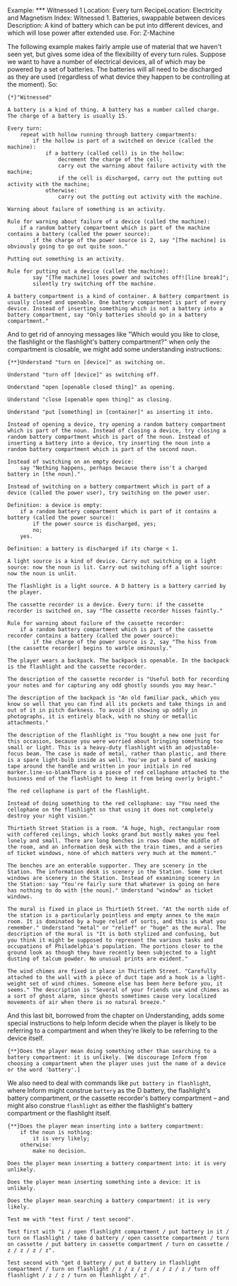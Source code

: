 Example: *** Witnessed 1
Location: Every turn
RecipeLocation: Electricity and Magnetism
Index: Witnessed 1. Batteries, swappable between devices
Description: A kind of battery which can be put into different devices, and which will lose power after extended use.
For: Z-Machine

  
The following example makes fairly ample use of material that we haven't seen yet, but gives some idea of the flexibility of every turn rules. Suppose we want to have a number of electrical devices, all of which may be powered by a set of batteries. The batteries will all need to be discharged as they are used (regardless of what device they happen to be controlling at the moment). So:

  

``` inform7
{*}"Witnessed"

A battery is a kind of thing. A battery has a number called charge. The charge of a battery is usually 15.

Every turn:
	repeat with hollow running through battery compartments:
		if the hollow is part of a switched on device (called the machine):
			if a battery (called cell) is in the hollow:
				decrement the charge of the cell;
				carry out the warning about failure activity with the machine;
				if the cell is discharged, carry out the putting out activity with the machine;
			otherwise:
				carry out the putting out activity with the machine.

Warning about failure of something is an activity.

Rule for warning about failure of a device (called the machine):
	if a random battery compartment which is part of the machine contains a battery (called the power source):
		if the charge of the power source is 2, say "[The machine] is obviously going to go out quite soon."

Putting out something is an activity.

Rule for putting out a device (called the machine):
		say "[The machine] loses power and switches off![line break]";
		silently try switching off the machine.

A battery compartment is a kind of container. A battery compartment is usually closed and openable. One battery compartment is part of every device. Instead of inserting something which is not a battery into a battery compartment, say "Only batteries should go in a battery compartment."
```

  
And to get rid of annoying messages like "Which would you like to close, the flashlight or the flashlight's battery compartment?" when only the compartment is closable, we might add some understanding instructions:

  

``` inform7
{**}Understand "turn on [device]" as switching on.

Understand "turn off [device]" as switching off.

Understand "open [openable closed thing]" as opening.

Understand "close [openable open thing]" as closing.

Understand "put [something] in [container]" as inserting it into.

Instead of opening a device, try opening a random battery compartment which is part of the noun. Instead of closing a device, try closing a random battery compartment which is part of the noun. Instead of inserting a battery into a device, try inserting the noun into a random battery compartment which is part of the second noun.

Instead of switching on an empty device:
	say "Nothing happens, perhaps because there isn't a charged battery in [the noun]."

Instead of switching on a battery compartment which is part of a device (called the power user), try switching on the power user.

Definition: a device is empty:
	if a random battery compartment which is part of it contains a battery (called the power source):
		if the power source is discharged, yes;
		no;
	yes.

Definition: a battery is discharged if its charge < 1.

A light source is a kind of device. Carry out switching on a light source: now the noun is lit. Carry out switching off a light source: now the noun is unlit.

The flashlight is a light source. A D battery is a battery carried by the player.

The cassette recorder is a device. Every turn: if the cassette recorder is switched on, say "The cassette recorder hisses faintly."

Rule for warning about failure of the cassette recorder:
	if a random battery compartment which is part of the cassette recorder contains a battery (called the power source):
		if the charge of the power source is 2, say "The hiss from [the cassette recorder] begins to warble ominously."

The player wears a backpack. The backpack is openable. In the backpack is the flashlight and the cassette recorder.

The description of the cassette recorder is "Useful both for recording your notes and for capturing any odd ghostly sounds you may hear."

The description of the backpack is "An old familiar pack, which you know so well that you can find all its pockets and take things in and out of it in pitch darkness. To avoid it showing up oddly in photographs, it is entirely black, with no shiny or metallic attachments."

The description of the flashlight is "You bought a new one just for this occasion, because you were worried about bringing something too small or light. This is a heavy-duty flashlight with an adjustable-focus beam. The case is made of metal, rather than plastic, and there is a spare light-bulb inside as well. You've put a band of masking tape around the handle and written in your initials in red marker.line-so-blankThere is a piece of red cellophane attached to the business end of the flashlight to keep it from being overly bright."

The red cellophane is part of the flashlight.

Instead of doing something to the red cellophane: say "You need the cellophane on the flashlight so that using it does not completely destroy your night vision."

Thirtieth Street Station is a room. "A huge, high, rectangular room with coffered ceilings, which looks grand but mostly makes you feel lonely and small. There are long benches in rows down the middle of the room, and an information desk with the train times, and a series of ticket windows, none of which matters very much at the moment."

The benches are an enterable supporter. They are scenery in the Station. The information desk is scenery in the Station. Some ticket windows are scenery in the Station. Instead of examining scenery in the Station: say "You're fairly sure that whatever is going on here has nothing to do with [the noun]." Understand "window" as ticket windows.

The mural is fixed in place in Thirtieth Street. "At the north side of the station is a particularly pointless and empty annex to the main room. It is dominated by a huge relief of sorts, and this is what you remember." Understand "metal" or "relief" or "huge" as the mural. The description of the mural is "It is both stylized and confusing, but you think it might be supposed to represent the various tasks and occupations of Philadelphia's population. The portions closer to the ground look as though they have recently been subjected to a light dusting of talcum powder. No unusual prints are evident."

The wind chimes are fixed in place in Thirtieth Street. "Carefully attached to the wall with a piece of duct tape and a hook is a light-weight set of wind chimes. Someone else has been here before you, it seems." The description is "Several of your friends use wind chimes as a sort of ghost alarm, since ghosts sometimes cause very localized movements of air when there is no natural breeze."
```

  
And this last bit, borrowed from the chapter on Understanding, adds some special instructions to help Inform decide when the player is likely to be referring to a compartment and when they're likely to be referring to the device itself.

  

``` inform7
{**}Does the player mean doing something other than searching to a battery compartment: it is unlikely. [We discourage Inform from choosing a compartment when the player uses just the name of a device or the word 'battery'.]
```

  
We also need to deal with commands like ``put battery in flashlight``, where Inform might construe ``battery`` as the D battery, the flashlight's battery compartment, or the cassette recorder's battery compartment – and might also construe ``flashlight`` as either the flashlight's battery compartment or the flashlight itself.

  

``` inform7
{**}Does the player mean inserting into a battery compartment:
	if the noun is nothing:
		it is very likely;
	otherwise:
		make no decision.

Does the player mean inserting a battery compartment into: it is very unlikely.

Does the player mean inserting something into a device: it is unlikely.

Does the player mean searching a battery compartment: it is very likely.

Test me with "test first / test second".

Test first with "i / open flashlight compartment / put battery in it / turn on flashlight / take d battery / open cassette compartment / turn on cassette / put battery in cassette compartment / turn on cassette / z / z / z / z".

Test second with "get d battery / put d battery in flashlight compartment / turn on flashlight / z / z / z / z / z / z / turn off flashlight / z / z / turn on flashlight / z".
```


